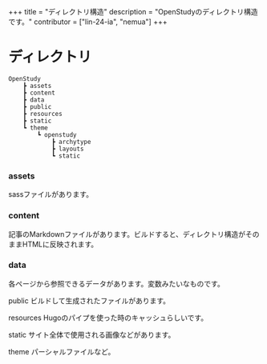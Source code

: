 +++
title = "ディレクトリ構造"
description = "OpenStudyのディレクトリ構造です。"
contributor = ["lin-24-ia", "nemua"]
+++

# ディレクトリ

    OpenStudy
        ┣ assets
        ┣ content
        ┣ data
        ┣ public
        ┣ resources
        ┣ static
        ┗ theme
            ┗ openstudy
                ┣ archytype
                ┣ layouts
                ┗ static

### assets
sassファイルがあります。

### content
記事のMarkdownファイルがあります。ビルドすると、ディレクトリ構造がそのままHTMLに反映されます。

### data
各ページから参照できるデータがあります。変数みたいなものです。

public
ビルドして生成されたファイルがあります。

resources
Hugoのパイプを使った時のキャッシュらしいです。

static
サイト全体で使用される画像などがあります。

theme
パーシャルファイルなど。
